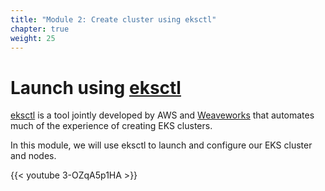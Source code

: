 ```yaml
---
title: "Module 2: Create cluster using eksctl"
chapter: true
weight: 25
---
```


# Launch using [eksctl](https://eksctl.io/)

[eksctl](https://eksctl.io) is a tool jointly developed by AWS and [Weaveworks](https://weave.works) that automates much of
the experience of creating EKS clusters.

In this module, we will use eksctl to launch and configure our EKS cluster and nodes.

{{< youtube 3-OZqA5p1HA >}}
